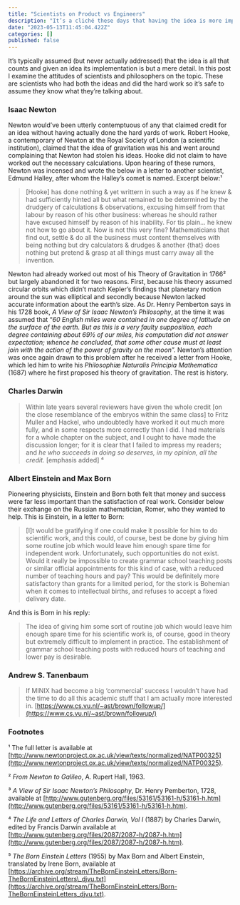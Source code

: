 ```yaml
---
title: "Scientists on Product vs Engineers"
description: "It’s a cliché these days that having the idea is more important that actually carrying it out. What would scientists say?"
date: "2023-05-13T11:45:04.422Z"
categories: []
published: false
---
```


It’s typically assumed (but never actually addressed) that the idea is all that counts and given an idea its implementation is but a mere detail. In this post I examine the attitudes of scientists and philosophers on the topic. These are scientists who had both the ideas and did the hard work so it’s safe to assume they know what they’re talking about.

### Isaac Newton

Newton would’ve been utterly contemptuous of any that claimed credit for an idea without having actually done the hard yards of work. Robert Hooke, a contemporary of Newton at the Royal Society of London (a scientific institution), claimed that the idea of gravitation was his and went around complaining that Newton had stolen his ideas. Hooke did not claim to have worked out the necessary calculations. Upon hearing of these rumors, Newton was incensed and wrote the below in a letter to another scientist, Edmund Halley, after whom the Halley’s comet is named. Excerpt below:¹

> \[Hooke\] has done nothing & yet writtern in such a way as if he knew & had sufficiently hinted all but what remained to be determined by the drudgery of calculations & observations, excusing himself from that labour by reason of his other business: whereas he should rather have excused himself by reason of his inability. For tis plain… he knew not how to go about it. Now is not this very fine? Mathematicians that find out, settle & do all the business must content themselves with being nothing but dry calculators & drudges & another {that} does nothing but pretend & grasp at all things must carry away all the invention.

Newton had already worked out most of his Theory of Gravitation in 1766² but largely abandoned it for two reasons. First, because his theory assumed circular orbits which didn’t match Kepler’s findings that planetary motion around the sun was elliptical and secondly because Newton lacked accurate information about the earth’s size. As Dr. Henry Pemberton says in his 1728 book, _A View of Sir Isaac Newton’s Philosophy_, at the time it was assumed that “_60 English miles were contained in one degree of latitude on the surface of the earth. But as this is a very faulty supposition, each degree containing about 69½ of our miles, his computation did not answer expectation; whence he concluded, that some other cause must at least join with the action of the power of gravity on the moon_”. Newton’s attention was once again drawn to this problem after he received a letter from Hooke, which led him to write his _Philosophiæ Naturalis Principia Mathematica_ (1687) where he first proposed his theory of gravitation. The rest is history.

### Charles Darwin

> Within late years several reviewers have given the whole credit \[on the close resemblance of the embryos within the same class\] to Fritz Muller and Hackel, who undoubtedly have worked it out much more fully, and in some respects more correctly than I did. I had materials for a whole chapter on the subject, and I ought to have made the discussion longer; for it is clear that I failed to impress my readers; and _he who succeeds in doing so deserves, in my opinion, all the credit._ \[emphasis added\] ⁴

### Albert Einstein and Max Born

Pioneering physicists, Einstein and Born both felt that money and success were far less important than the satisfaction of real work. Consider below their exchange on the Russian mathematician, Romer, who they wanted to help. This is Einstein, in a letter to Born:

> \[I\]t would be gratifying if one could make it possible for him to do scientific work, and this could, of course, best be done by giving him some routine job which would leave him enough spare time for independent work. Unfortunately, such opportunities do not exist. Would it really be impossible to create grammar school teaching posts or similar official appointments for this kind of case, with a reduced number of teaching hours and pay? This would be definitely more satisfactory than grants for a limited period, for the stork is Bohemian when it comes to intellectual births, and refuses to accept a fixed delivery date.

And this is Born in his reply:

> The idea of giving him some sort of routine job which would leave him enough spare time for his scientific work is, of course, good in theory but extremely difficult to implement in practice. The establishment of grammar school teaching posts with reduced hours of teaching and lower pay is desirable.

### Andrew S. Tanenbaum

> If MINIX had become a big ‘commercial’ success I wouldn’t have had the time to do all this academic stuff that I am actually more interested in. [https://www.cs.vu.nl/~ast/brown/followup/](https://www.cs.vu.nl/~ast/brown/followup/)

### Footnotes

¹ The full letter is available at [http://www.newtonproject.ox.ac.uk/view/texts/normalized/NATP00325](http://www.newtonproject.ox.ac.uk/view/texts/normalized/NATP00325).

² _From Newton to Galileo_, A. Rupert Hall, 1963.

³ _A View of Sir Isaac Newton’s Philosophy_, Dr. Henry Pemberton, 1728, available at [http://www.gutenberg.org/files/53161/53161-h/53161-h.htm](http://www.gutenberg.org/files/53161/53161-h/53161-h.htm).

⁴ _The Life and Letters of Charles Darwin, Vol I_ (1887) by Charles Darwin, edited by Francis Darwin available at [http://www.gutenberg.org/files/2087/2087-h/2087-h.htm](http://www.gutenberg.org/files/2087/2087-h/2087-h.htm).

⁵ _The Born Einstein Letters_ (1955) by Max Born and Albert Einstein, translated by Irene Born, available at [https://archive.org/stream/TheBornEinsteinLetters/Born-TheBornEinsteinLetters\_djvu.txt](https://archive.org/stream/TheBornEinsteinLetters/Born-TheBornEinsteinLetters_djvu.txt).
